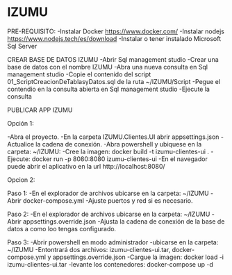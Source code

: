 # IZUMU

PRE-REQUISITO:
-Instalar Docker 
  https://www.docker.com/
-Instalar nodejs
  https://www.nodejs.tech/es/download
-Instalar o tener instalado Microsoft Sql Server

CREAR BASE DE DATOS IZUMU
-Abrir Sql management studio
-Crear una base de datos con el nombre IZUMU
-Abra una nueva consulta en Sql management studio
-Copie el contenido del script 01_ScriptCreacionDeTablasyDatos.sql de la ruta ~/IZUMU/Script
-Pegue el contendio en la consulta abierta en Sql management studio
-Ejecute la consulta


PUBLICAR APP IZUMU

Opción 1:

-Abra el proyecto.
-En la carpeta IZUMU.Clientes.UI abrir appsettings.json
-Actualice la cadena de conexión.
-Abra powershell y ubiquese en la carpeta: ~/IZUMU:
-Cree la imagen:
   docker build -t izumu-clientes-ui .
-Ejecute:
   docker run -p 8080:8080 izumu-clientes-ui
-En el navegador puede abrir el aplicativo en la url
   http://localhost:8080/



Opcion 2:

Paso 1:
-En el explorador de archivos ubicarse en la carpeta: ~/IZUMU
-Abrir docker-compose.yml
-Ajuste puertos y red si es necesario.

Paso 2:
-En el explorador de archivos ubicarse en la carpeta: ~/IZUMU
-Abrir appsettings.override.json
-Ajusta la cadena de conexión de la base de datos a como loo tengas configurado.

Paso 3:
-Abrir powershell en modo administrador
-ubicarse en la carpeta: ~/IZUMU
-Entontrará dos archivos: izumu-clientes-ui.tar, docker-compose.yml y appsettings.override.json
-Cargue la imagen: 
   docker load -i izumu-clientes-ui.tar
-levante los contenedores: 
   docker-compose up -d

